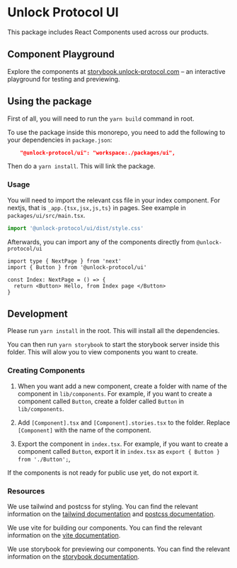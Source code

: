 # Unlock Protocol UI

This package includes React Components used across our products.

## Component Playground

Explore the components at [storybook.unlock-protocol.com](https://storybook.unlock-protocol.com) – an interactive playground for testing and previewing.

## Using the package

First of all, you will need to run the `yarn build` command in root.

To use the package inside this monorepo, you need to add the following to your dependencies in `package.json`:

```json
    "@unlock-protocol/ui": "workspace:./packages/ui",
```

Then do a `yarn install`. This will link the package.

### Usage

You will need to import the relevant css file in your index component. For nextjs, that is `_app.{tsx,jsx,js,ts}` in pages. See example in `packages/ui/src/main.tsx`.

```ts
import '@unlock-protocol/ui/dist/style.css'
```

Afterwards, you can import any of the components directly from `@unlock-protocol/ui`

```tsx
import type { NextPage } from 'next'
import { Button } from '@unlock-protocol/ui'

const Index: NextPage = () => {
  return <Button> Hello, from Index page </Button>
}
```

## Development

Please run `yarn install` in the root. This will install all the dependencies.

You can then run `yarn storybook` to start the storybook server inside this folder. This will alow you to view components you want to create.

### Creating Components

1. When you want add a new component, create a folder with name of the component in `lib/components`. For example, if you want to create a component called `Button`, create a folder called `Button` in `lib/components`.

2. Add `[Component].tsx` and `[Component].stories.tsx` to the folder. Replace `[Component]` with the name of the component.

3. Export the component in `index.tsx`. For example, if you want to create a component called `Button`, export it in `index.tsx` as `export { Button } from './Button';`,

If the components is not ready for public use yet, do not export it.

### Resources

We use tailwind and postcss for styling. You can find the relevant information on the [tailwind documentation](https://tailwindcss.com/docs) and [postcss documentation](https://postcss.org/).

We use vite for building our components. You can find the relevant information on the [vite documentation](https://vite.dev/docs).

We use storybook for previewing our components. You can find the relevant information on the [storybook documentation](https://storybook.js.org/docs/basics/introduction).
